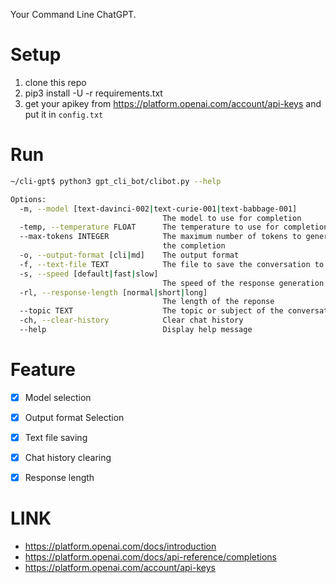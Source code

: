 Your Command Line ChatGPT.

# Setup

1. clone this repo
2. pip3 install -U -r requirements.txt
3. get your apikey from <https://platform.openai.com/account/api-keys> and put it in `config.txt`

# Run
```sh
~/cli-gpt$ python3 gpt_cli_bot/clibot.py --help

Options:
  -m, --model [text-davinci-002|text-curie-001|text-babbage-001]
                                  The model to use for completion
  -temp, --temperature FLOAT      The temperature to use for completion
  --max-tokens INTEGER            The maximum number of tokens to generate in
                                  the completion
  -o, --output-format [cli|md]    The output format
  -f, --text-file TEXT            The file to save the conversation to
  -s, --speed [default|fast|slow]
                                  The speed of the response generation
  -rl, --response-length [normal|short|long]
                                  The length of the reponse
  --topic TEXT                    The topic or subject of the conversation
  -ch, --clear-history            Clear chat history
  --help                          Display help message 
```

# Feature

- [x] Model selection
- [x] Output format Selection
- [x] Text file saving
- [x] Chat history clearing
- [x] Response length


# LINK

- https://platform.openai.com/docs/introduction
- https://platform.openai.com/docs/api-reference/completions
- https://platform.openai.com/account/api-keys
